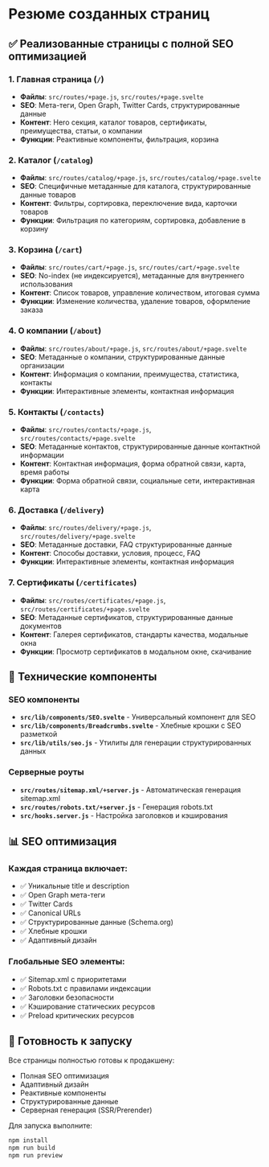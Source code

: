 # Резюме созданных страниц

## ✅ Реализованные страницы с полной SEO оптимизацией

### 1. **Главная страница** (`/`)
- **Файлы**: `src/routes/+page.js`, `src/routes/+page.svelte`
- **SEO**: Мета-теги, Open Graph, Twitter Cards, структурированные данные
- **Контент**: Hero секция, каталог товаров, сертификаты, преимущества, статьи, о компании
- **Функции**: Реактивные компоненты, фильтрация, корзина

### 2. **Каталог** (`/catalog`)
- **Файлы**: `src/routes/catalog/+page.js`, `src/routes/catalog/+page.svelte`
- **SEO**: Специфичные метаданные для каталога, структурированные данные товаров
- **Контент**: Фильтры, сортировка, переключение вида, карточки товаров
- **Функции**: Фильтрация по категориям, сортировка, добавление в корзину

### 3. **Корзина** (`/cart`)
- **Файлы**: `src/routes/cart/+page.js`, `src/routes/cart/+page.svelte`
- **SEO**: No-index (не индексируется), метаданные для внутреннего использования
- **Контент**: Список товаров, управление количеством, итоговая сумма
- **Функции**: Изменение количества, удаление товаров, оформление заказа

### 4. **О компании** (`/about`)
- **Файлы**: `src/routes/about/+page.js`, `src/routes/about/+page.svelte`
- **SEO**: Метаданные о компании, структурированные данные организации
- **Контент**: Информация о компании, преимущества, статистика, контакты
- **Функции**: Интерактивные элементы, контактная информация

### 5. **Контакты** (`/contacts`)
- **Файлы**: `src/routes/contacts/+page.js`, `src/routes/contacts/+page.svelte`
- **SEO**: Метаданные контактов, структурированные данные контактной информации
- **Контент**: Контактная информация, форма обратной связи, карта, время работы
- **Функции**: Форма обратной связи, социальные сети, интерактивная карта

### 6. **Доставка** (`/delivery`)
- **Файлы**: `src/routes/delivery/+page.js`, `src/routes/delivery/+page.svelte`
- **SEO**: Метаданные доставки, FAQ структурированные данные
- **Контент**: Способы доставки, условия, процесс, FAQ
- **Функции**: Интерактивные элементы, контактная информация

### 7. **Сертификаты** (`/certificates`)
- **Файлы**: `src/routes/certificates/+page.js`, `src/routes/certificates/+page.svelte`
- **SEO**: Метаданные сертификатов, структурированные данные документов
- **Контент**: Галерея сертификатов, стандарты качества, модальные окна
- **Функции**: Просмотр сертификатов в модальном окне, скачивание

## 🔧 Технические компоненты

### SEO компоненты
- **`src/lib/components/SEO.svelte`** - Универсальный компонент для SEO
- **`src/lib/components/Breadcrumbs.svelte`** - Хлебные крошки с SEO разметкой
- **`src/lib/utils/seo.js`** - Утилиты для генерации структурированных данных

### Серверные роуты
- **`src/routes/sitemap.xml/+server.js`** - Автоматическая генерация sitemap.xml
- **`src/routes/robots.txt/+server.js`** - Генерация robots.txt
- **`src/hooks.server.js`** - Настройка заголовков и кэширования

## 📊 SEO оптимизация

### Каждая страница включает:
- ✅ Уникальные title и description
- ✅ Open Graph мета-теги
- ✅ Twitter Cards
- ✅ Canonical URLs
- ✅ Структурированные данные (Schema.org)
- ✅ Хлебные крошки
- ✅ Адаптивный дизайн

### Глобальные SEO элементы:
- ✅ Sitemap.xml с приоритетами
- ✅ Robots.txt с правилами индексации
- ✅ Заголовки безопасности
- ✅ Кэширование статических ресурсов
- ✅ Preload критических ресурсов

## 🚀 Готовность к запуску

Все страницы полностью готовы к продакшену:
- Полная SEO оптимизация
- Адаптивный дизайн
- Реактивные компоненты
- Структурированные данные
- Серверная генерация (SSR/Prerender)

Для запуска выполните:
```bash
npm install
npm run build
npm run preview
``` 